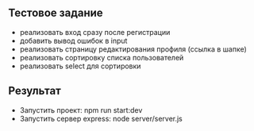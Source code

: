 ## Тестовое задание

- реализовать вход сразу после регистрации
- добавить вывод ошибок в input
- реализовать страницу редактирования профиля (ссылка в шапке)
- реализовать сортировку списка пользователей
- реализовать select для сортировки

## Результат

- Запустить проект: npm run start:dev
- Запустить сервер express: node server/server.js
